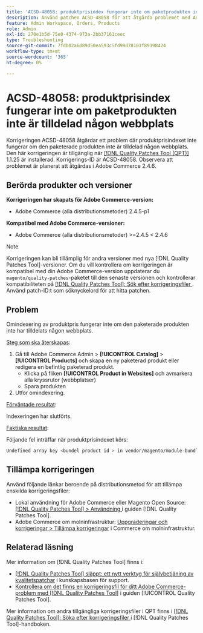 ```yaml
---
title: 'ACSD-48058: produktprisindex fungerar inte om paketprodukten inte är tilldelad någon webbplats'
description: Använd patchen ACSD-48058 för att åtgärda problemet med Adobe Commerce där produktprisomindexeringen inte fungerar om den paketerade produkten inte har tilldelats någon webbplats.
feature: Admin Workspace, Orders, Products
role: Admin
exl-id: 270e1b5d-75e0-4374-973a-2bb37161ceec
type: Troubleshooting
source-git-commit: 7fdb02a6d89d50ea593c5fd99d78101f89198424
workflow-type: tm+mt
source-wordcount: '365'
ht-degree: 0%

---
```


# ACSD-48058: produktprisindex fungerar inte om paketprodukten inte är tilldelad någon webbplats

Korrigeringen ACSD-48058 åtgärdar ett problem där produktprisindexet inte fungerar om den paketerade produkten inte är tilldelad någon webbplats. Den här korrigeringen är tillgänglig när [[!DNL Quality Patches Tool (QPT)]](https://experienceleague.adobe.com/en/docs/commerce-operations/tools/quality-patches-tool/quality-patches-tool-to-self-serve-quality-patches) 1.1.25 är installerad. Korrigerings-ID är ACSD-48058. Observera att problemet är planerat att åtgärdas i Adobe Commerce 2.4.6.

## Berörda produkter och versioner

**Korrigeringen har skapats för Adobe Commerce-version:**

* Adobe Commerce (alla distributionsmetoder) 2.4.5-p1

**Kompatibel med Adobe Commerce-versioner:**

* Adobe Commerce (alla distributionsmetoder) >=2.4.5 &lt; 2.4.6

>[!NOTE]
>
>Korrigeringen kan bli tillämplig för andra versioner med nya [!DNL Quality Patches Tool]-versioner. Om du vill kontrollera om korrigeringen är kompatibel med din Adobe Commerce-version uppdaterar du `magento/quality-patches`-paketet till den senaste versionen och kontrollerar kompatibiliteten på [[!DNL Quality Patches Tool]: Sök efter korrigeringsfiler ](https://experienceleague.adobe.com/tools/commerce-quality-patches/index.html). Använd patch-ID:t som söknyckelord för att hitta patchen.

## Problem

Omindexering av produktpris fungerar inte om den paketerade produkten inte har tilldelats någon webbplats.

<u>Steg som ska återskapas</u>:

1. Gå till Adobe Commerce Admin > **[!UICONTROL Catalog]** > **[!UICONTROL Products]** och skapa en ny paketerad produkt eller redigera en befintlig paketerad produkt.
   * Klicka på fliken **[!UICONTROL Product in Websites]** och avmarkera alla kryssrutor (webbplatser)
   * Spara produkten
1. Utför omindexering.

<u>Förväntade resultat</u>:

Indexeringen har slutförts.

<u>Faktiska resultat</u>:

Följande fel inträffar när produktprisindexet körs:

```bash
Undefined array key <bundel product id > in vendor/magento/module-bundle/Model/ResourceModel/Indexer/Price/DisabledProductOptionPriceModifier.php on line 117
```

## Tillämpa korrigeringen

Använd följande länkar beroende på distributionsmetod för att tillämpa enskilda korrigeringsfiler:

* Lokal användning för Adobe Commerce eller Magento Open Source: [[!DNL Quality Patches Tool] > Användning ](/help/tools/quality-patches-tool/usage.md) i guiden [!DNL Quality Patches Tool].
* Adobe Commerce om molninfrastruktur: [Uppgraderingar och korrigeringar > Tillämpa korrigeringar](https://experienceleague.adobe.com/docs/commerce-cloud-service/user-guide/develop/upgrade/apply-patches.html) i Commerce om molninfrastruktur.

## Relaterad läsning

Mer information om [!DNL Quality Patches Tool] finns i:

* [[!DNL Quality Patches Tool] släppt: ett nytt verktyg för självbetjäning av kvalitetspatchar](https://experienceleague.adobe.com/en/docs/commerce-operations/tools/quality-patches-tool/quality-patches-tool-to-self-serve-quality-patches) i kunskapsbasen för support.
* [Kontrollera om det finns en korrigeringsfil för ditt Adobe Commerce-problem med  [!DNL Quality Patches Tool]](/help/tools/quality-patches-tool/patches-available-in-qpt/check-patch-for-magento-issue-with-magento-quality-patches.md) i guiden [!UICONTROL Quality Patches Tool].


Mer information om andra tillgängliga korrigeringsfiler i QPT finns i [[!DNL Quality Patches Tool]: Söka efter korrigeringsfiler ](https://experienceleague.adobe.com/tools/commerce-quality-patches/index.html) i [!DNL Quality Patches Tool]-handboken.
